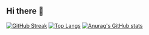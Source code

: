 ## Hi there 👋

[![GitHub Streak](https://github-readme-streak-stats.herokuapp.com/?user=cloud99011&theme=dark)](https://git.io/streak-stats)
[![Top Langs](https://github-readme-stats.vercel.app/api/top-langs/?username=cloud99011&layout=compact&theme=dark)](https://github.com/anuraghazra/github-readme-stats)
[![Anurag's GitHub stats](https://github-readme-stats.vercel.app/api?username=cloud99011&theme=dark)](https://github.com/anuraghazra/github-readme-stats)
